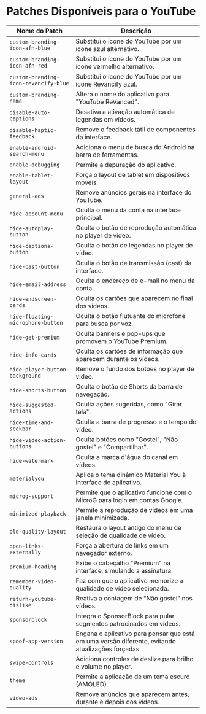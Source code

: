 # Patches Disponíveis para o YouTube

| Nome do Patch | Descrição |
| --- | --- |
| `custom-branding-icon-afn-blue` | Substitui o ícone do YouTube por um ícone azul alternativo. |
| `custom-branding-icon-afn-red` | Substitui o ícone do YouTube por um ícone vermelho alternativo. |
| `custom-branding-icon-revancify-blue` | Substitui o ícone do YouTube por um ícone Revancify azul. |
| `custom-branding-name` | Altera o nome do aplicativo para "YouTube ReVanced". |
| `disable-auto-captions` | Desativa a ativação automática de legendas em vídeos. |
| `disable-haptic-feedback` | Remove o feedback tátil de componentes da interface. |
| `enable-android-search-menu` | Adiciona o menu de busca do Android na barra de ferramentas. |
| `enable-debugging` | Permite a depuração do aplicativo. |
| `enable-tablet-layout` | Força o layout de tablet em dispositivos móveis. |
| `general-ads` | Remove anúncios gerais na interface do YouTube. |
| `hide-account-menu` | Oculta o menu da conta na interface principal. |
| `hide-autoplay-button` | Oculta o botão de reprodução automática no player de vídeo. |
| `hide-captions-button` | Oculta o botão de legendas no player de vídeo. |
| `hide-cast-button` | Oculta o botão de transmissão (cast) da interface. |
| `hide-email-address` | Oculta o endereço de e-mail no menu da conta. |
| `hide-endscreen-cards` | Oculta os cartões que aparecem no final dos vídeos. |
| `hide-floating-microphone-button` | Oculta o botão flutuante do microfone para busca por voz. |
| `hide-get-premium` | Oculta banners e pop-ups que promovem o YouTube Premium. |
| `hide-info-cards` | Oculta os cartões de informação que aparecem durante os vídeos. |
| `hide-player-button-background` | Remove o fundo dos botões no player de vídeo. |
| `hide-shorts-button` | Oculta o botão de Shorts da barra de navegação. |
| `hide-suggested-actions` | Oculta ações sugeridas, como "Girar tela". |
| `hide-time-and-seekbar` | Oculta a barra de progresso e o tempo do vídeo. |
| `hide-video-action-buttons` | Oculta botões como "Gostei", "Não gostei" e "Compartilhar". |
| `hide-watermark` | Oculta a marca d'água do canal em vídeos. |
| `materialyou` | Aplica o tema dinâmico Material You à interface do aplicativo. |
| `microg-support` | Permite que o aplicativo funcione com o MicroG para login em contas Google. |
| `minimized-playback` | Permite a reprodução de vídeos em uma janela minimizada. |
| `old-quality-layout` | Restaura o layout antigo do menu de seleção de qualidade de vídeo. |
| `open-links-externally` | Força a abertura de links em um navegador externo. |
| `premium-heading` | Exibe o cabeçalho "Premium" na interface, simulando a assinatura. |
| `remember-video-quality` | Faz com que o aplicativo memorize a qualidade de vídeo selecionada. |
| `return-youtube-dislike` | Reativa a contagem de "Não gostei" nos vídeos. |
| `sponsorblock` | Integra o SponsorBlock para pular segmentos patrocinados em vídeos. |
| `spoof-app-version` | Engana o aplicativo para pensar que está em uma versão diferente, evitando atualizações forçadas. |
| `swipe-controls` | Adiciona controles de deslize para brilho e volume no player. |
| `theme` | Permite a aplicação de um tema escuro (AMOLED). |
| `video-ads` | Remove anúncios que aparecem antes, durante e depois dos vídeos. |